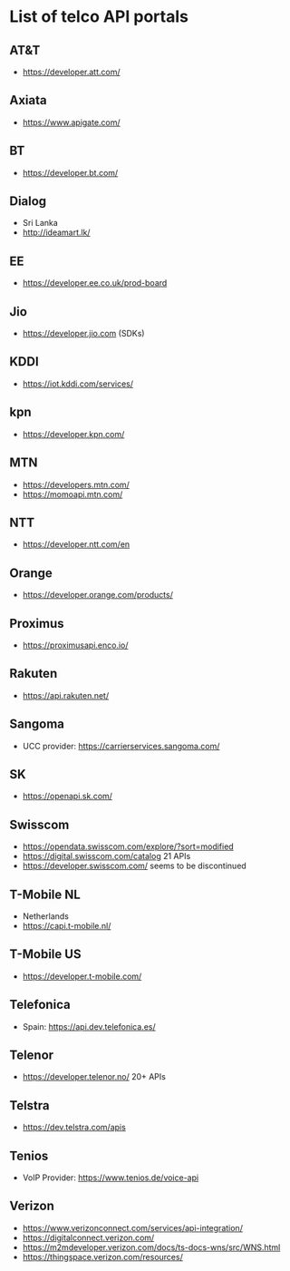 # List of telco API portals

## AT&T
- https://developer.att.com/

## Axiata
- https://www.apigate.com/

## BT
- https://developer.bt.com/

## Dialog
- Sri Lanka
- http://ideamart.lk/ 

## EE
- https://developer.ee.co.uk/prod-board

## Jio
- https://developer.jio.com (SDKs)

## KDDI
- https://iot.kddi.com/services/

## kpn
- https://developer.kpn.com/

## MTN
- https://developers.mtn.com/
- https://momoapi.mtn.com/

## NTT
- https://developer.ntt.com/en

## Orange
- https://developer.orange.com/products/

## Proximus
- https://proximusapi.enco.io/

## Rakuten
- https://api.rakuten.net/

## Sangoma
- UCC provider: https://carrierservices.sangoma.com/

## SK
- https://openapi.sk.com/

## Swisscom
- https://opendata.swisscom.com/explore/?sort=modified
- https://digital.swisscom.com/catalog 21 APIs
- https://developer.swisscom.com/ seems to be discontinued

## T-Mobile NL
- Netherlands
- https://capi.t-mobile.nl/

## T-Mobile US
- https://developer.t-mobile.com/

## Telefonica
- Spain: https://api.dev.telefonica.es/

## Telenor
- https://developer.telenor.no/ 20+ APIs

## Telstra
- https://dev.telstra.com/apis

## Tenios
- VoIP Provider: https://www.tenios.de/voice-api

## Verizon
- https://www.verizonconnect.com/services/api-integration/
- https://digitalconnect.verizon.com/
- https://m2mdeveloper.verizon.com/docs/ts-docs-wns/src/WNS.html
- https://thingspace.verizon.com/resources/
